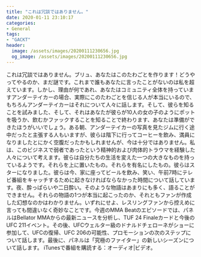 ```yaml
---
title: "これは冗談ではありません。"
date: 2020-01-11 23:10:17
categories:
- General
tags:
- "GACKT"
header:
  image: /assets/images/20200111230656.jpg
  og_image: /assets/images/20200111230656.jpg
---
```


これは冗談ではありません。ブリュ、あなたはこのたわごとを作ります！どうやってやるのか、まだ謎です。これまで誰もあなたに言ったことがないのは私を超えています。しかし、理由が何であれ、あなたはコミュニティ全体を持っていますアンダーテイカーの場合、実際にこのたわごとを信じる人が本当にいるので、もちろんアンダーテイカーはそれについて人々に話します。そして、彼らを知ることを試みました、そして、それはあなたが彼らが10人の女の子のようにポットを吸うか、飲むかファックすることを知ることで終わります、あなたは準備ができたほうがいいでしょう。ある朝、アンダーテイカーの写真を見たジムに行く途中だったと主張する人もいますが、彼らは階下に行ってコーヒーを飲み、満員になりましたとにかく空腹だったかもしれませんが、今は十分ではありません。私は、このビジネスで弱者であったという精神的および肉体的トラウマを経験した人々について考えます。彼らは自分たちの生活を変えた一つの大きなものを持っているようです。それらを上に置いたもの。それらを有名にしたもの。彼らはスターになりました。彼らは今、家に座ってビールを飲み、笑い、午前7時にテレビ番組をキャッチするために起きなければならなかった時間について話しています。夜、酔っぱらいや二日酔い。そのような物語はあまりにも多く、語ることができません。それらの物語の1つが本当に起こったのか、それともファンが作成した幻想なのかはわかりません。いずれにせよ、レスリングファンから控えめに言っても間違いなく奇妙なことです。今週のMMA Beatのエピソードでは、パネルはBellator MMAからの最新ニュースを分析し、TUF 24 Finaleカードと今後のUFC 211イベント。その後、UFCウェルター級のドナルドチェローネがショーに参加して、UFCの復帰、UFC 206の可能性、プロモーションの次のステップについて話します。最後に、パネルは「究極のファイター」の新しいシーズンについて話します。 iTunesで番組を購読する：オーディオ|ビデオ。
